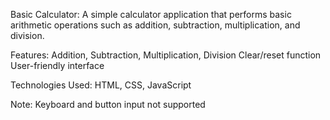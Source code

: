 Basic Calculator:
A simple calculator application that performs basic arithmetic operations such as addition, subtraction, multiplication, and division.

Features:
Addition, Subtraction, Multiplication, Division
Clear/reset function
User-friendly interface

Technologies Used:
HTML, CSS, JavaScript

Note: Keyboard and button input not supported  

